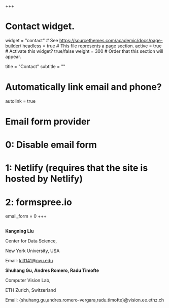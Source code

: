 +++
# Contact widget.
widget = "contact"  # See https://sourcethemes.com/academic/docs/page-builder/
headless = true  # This file represents a page section.
active = true  # Activate this widget? true/false
weight = 300  # Order that this section will appear.

title = "Contact"
subtitle = ""

# Automatically link email and phone?
autolink = true

# Email form provider
#   0: Disable email form
#   1: Netlify (requires that the site is hosted by Netlify)
#   2: formspree.io
email_form = 0
+++



## 

**Kangning Liu**

Center for Data Science,

New York University, USA

Email: kl3141@nyu.edu


**Shuhang Gu, Andres Romero, Radu Timofte**

Computer Vision Lab,

ETH Zurich, Switzerland

Email: {shuhang.gu,andres.romero-vergara,radu.timofte}@vision.ee.ethz.ch







